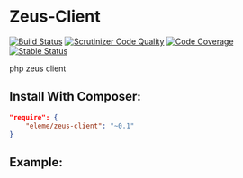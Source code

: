 # Zeus-Client
[![Build Status](https://travis-ci.org/thbourlove/zeus-client.png?branch=master)](https://travis-ci.org/thbourlove/zeus-client)
[![Scrutinizer Code Quality](https://scrutinizer-ci.com/g/thbourlove/zeus-client/badges/quality-score.png?s=f113f1ab965f6aaef55e497a330caf72bff94201)](https://scrutinizer-ci.com/g/thbourlove/zeus-client/)
[![Code Coverage](https://scrutinizer-ci.com/g/thbourlove/zeus-client/badges/coverage.png?b=master)](https://scrutinizer-ci.com/g/thbourlove/zeus-client/?branch=master)
[![Stable Status](https://poser.pugx.org/eleme/zeus-client/v/stable.png)](https://packagist.org/packages/eleme/zeus-client)

php zeus client

## Install With Composer:

```json
"require": {
    "eleme/zeus-client": "~0.1"
}
```

## Example:
